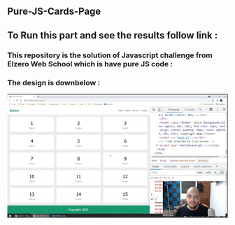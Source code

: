 ## Pure-JS-Cards-Page

## To Run this part and see the results follow link : <br />

### This repository is the solution of Javascript challenge from Elzero Web School which is have pure JS code :

### The design is downbelow : 
![Design preview for the First task](./challengeDOM.png)
